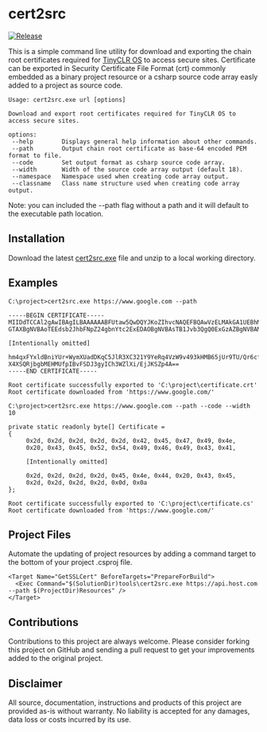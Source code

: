 # cert2src

[![Release](https://github.com/bytewizer/cert2src/actions/workflows/release.yml/badge.svg)](https://github.com/bytewizer/cert2src/actions/workflows/release.yml)

This is a simple command line utility for download and exporting the chain root certificates required for [TinyCLR OS](https://www.ghielectronics.com/) to access secure sites.  Certificate can be exported in Security Certificate File Format (crt) commonly embedded as a binary project resource or a csharp source code array easly added to a project as source code.

```
Usage: cert2src.exe url [options]

Download and export root certificates required for TinyCLR OS to access secure sites.

options:
 --help        Displays general help information about other commands.
 --path        Output chain root certificate as base-64 encoded PEM format to file.
 --code        Set output format as csharp source code array.
 --width       Width of the source code array output (default 18).
 --namespace   Namespace used when creating code array output.
 --classname   Class name structure used when creating code array output.
```
Note: you can included the --path flag without a path and it will default to the executable path location. 

## Installation

Download the latest [cert2src.exe](https://github.com/bytewizer/cert2src/releases)  file and unzip to a local working directory.

## Examples

```
C:\project>cert2src.exe https://www.google.com --path

-----BEGIN CERTIFICATE-----
MIIDdTCCAl2gAwIBAgILBAAAAAABFUtaw5QwDQYJKoZIhvcNAQEFBQAwVzELMAkGA1UEBhMCQkUx
GTAXBgNVBAoTEEdsb2JhbFNpZ24gbnYtc2ExEDAOBgNVBAsTB1Jvb3QgQ0ExGzAZBgNVBAMTEkds

[Intentionally omitted]

hm4qxFYxldBniYUr+WymXUadDKqC5JlR3XC321Y9YeRq4VzW9v493kHMB65jUr9TU/Qr6cf9tveC
X4XSQRjbgbMEHMUfpIBvFSDJ3gyICh3WZlXi/EjJKSZp4A==
-----END CERTIFICATE-----

Root certificate successfully exported to 'C:\project\certificate.crt'
Root certificate downloaded from 'https://www.google.com/'
```

```
C:\project>cert2src.exe https://www.google.com --path --code --width 10

private static readonly byte[] Certificate =
{
     0x2d, 0x2d, 0x2d, 0x2d, 0x2d, 0x42, 0x45, 0x47, 0x49, 0x4e,
     0x20, 0x43, 0x45, 0x52, 0x54, 0x49, 0x46, 0x49, 0x43, 0x41,

     [Intentionally omitted]

     0x2d, 0x2d, 0x2d, 0x2d, 0x45, 0x4e, 0x44, 0x20, 0x43, 0x45,
     0x2d, 0x2d, 0x2d, 0x2d, 0x0d, 0x0a
};

Root certificate successfully exported to 'C:\project\certificate.cs'
Root certificate downloaded from 'https://www.google.com/'
```

## Project Files
Automate the updating of project resources by adding a command target to the bottom of your project <c>.csproj</c> file. 
```
<Target Name="GetSSLCert" BeforeTargets="PrepareForBuild">
  <Exec Command="$(SolutionDir)tools\cert2src.exe https://api.host.com --path $(ProjectDir)Resources" />
</Target>
```

## Contributions

Contributions to this project are always welcome. Please consider forking this project on GitHub and sending a pull request to get your improvements added to the original project.

## Disclaimer

All source, documentation, instructions and products of this project are provided as-is without warranty. No liability is accepted for any damages, data loss or costs incurred by its use.